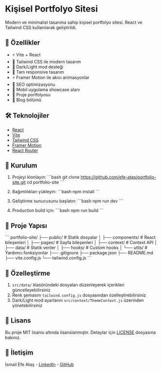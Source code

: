 # Kişisel Portfolyo Sitesi

Modern ve minimalist tasarıma sahip kişisel portfolyo sitesi. React ve Tailwind CSS kullanılarak geliştirildi.

## 🚀 Özellikler

- ⚡️ Vite + React
- 🎨 Tailwind CSS ile modern tasarım
- 🌙 Dark/Light mod desteği
- 📱 Tam responsive tasarım
- ⚡ Framer Motion ile akıcı animasyonlar
- 🎯 SEO optimizasyonu
- 📱 Mobil uygulama showcase alanı
- 💼 Proje portfolyosu
- 📝 Blog bölümü

## 🛠️ Teknolojiler

- [React](https://reactjs.org/)
- [Vite](https://vitejs.dev/)
- [Tailwind CSS](https://tailwindcss.com/)
- [Framer Motion](https://www.framer.com/motion/)
- [React Router](https://reactrouter.com/)

## 🚀 Kurulum

1. Projeyi klonlayın:
\`\`\`bash
git clone https://github.com/efe-atas/portfolio-site.git
cd portfolio-site
\`\`\`

2. Bağımlılıkları yükleyin:
\`\`\`bash
npm install
\`\`\`

3. Geliştirme sunucusunu başlatın:
\`\`\`bash
npm run dev
\`\`\`

4. Production build için:
\`\`\`bash
npm run build
\`\`\`

## 📁 Proje Yapısı

\`\`\`
portfolio-site/
├── public/             # Statik dosyalar
│   ├── components/     # React bileşenleri
│   ├── pages/         # Sayfa bileşenleri
│   ├── context/       # Context API
│   ├── data/          # Statik veriler
│   ├── hooks/         # Custom hooks
│   └── utils/         # Yardımcı fonksiyonlar
├── .gitignore
├── package.json
├── README.md
├── vite.config.js
└── tailwind.config.js
\`\`\`

## 🎨 Özelleştirme

1. `src/data/` klasöründeki dosyaları düzenleyerek içerikleri güncelleyebilirsiniz
2. Renk şemasını `tailwind.config.js` dosyasından özelleştirebilirsiniz
3. Dark/Light mod ayarlarını `src/context/ThemeContext.js` üzerinden yönetebilirsiniz

## 📝 Lisans

Bu proje MIT lisansı altında lisanslanmıştır. Detaylar için [LICENSE](LICENSE) dosyasına bakınız.

## 🤝 İletişim

İsmail Efe Ataş - [LinkedIn](https://linkedin.com/in/efeatas) - [GitHub](https://github.com/efe-atas)
